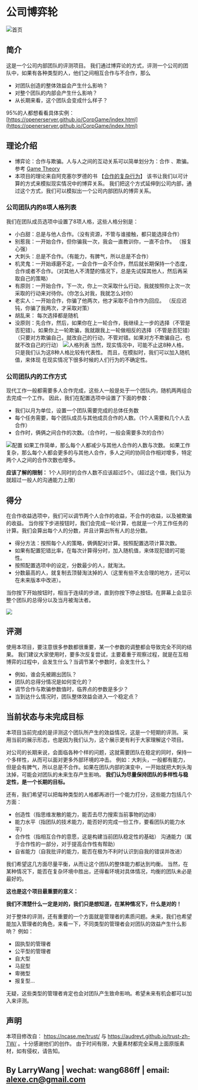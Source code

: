 # 公司博弈轮

![首页](assets/screenshot_1.png)

## 简介

这是一个公司内部团队的评测项目。
我们通过博弈论的方式，评测一个公司的团队中，如果有各种类型的人，他们之间相互合作与不合作，那么

* 对团队创造的整体效益会产生什么影响？
* 对整个团队的内部会产生什么影响？
* 从长期来看，这个团队会变成什么样子？

95%的人都想看看具体实例：[https://openerserver.github.io/CorpGame/index.html](https://openerserver.github.io/CorpGame/index.html)

## 理论介绍

* 博弈论：合作与欺骗。人与人之间的互动关系可以简单划分为：合作 、欺骗。参考 [Game Theory](https://en.wikipedia.org/wiki/Game_theory)
* 本项目的理论来自阿克塞尔罗德的书 【[合作的复杂行为](https://book.douban.com/subject/3094759/)】
  该书让我们以可计算的方式来模拟现实情况中的博弈关系。
  我们把这个方式延伸到公司内部，通过这个方式，我们可以模拟出一个公司内部团队的博弈关系。

### 公司团队内的8项人格列表

我们在团队成员选项中设置了8项人格，这些人格分别是：

* 小白甜：总是与他人合作。（没有资源，不管与谁接触，都只能选择合作）
* 别惹我：一开始合作，但你骗我一次，我会一直教训你，一直不合作。 （报复心强）
* 大刺头：总是不合作。（有能力，有脾气，所以总是不合作）
* 机灵鬼：一开始琢磨不定，一会合作一会不合作，然后就长期保持一个态度，合作或者不合作。（对其他人不清楚的情况下，总是先试探其他人，然后再采取自己的策略）
* 有原则：一开始合作，下一次，你上一次采取什么行动，我就按照你上次一次采取的行动来对待你。（你怎么对我，我就怎么对你）
* 老实人：一开始合作，你骗了他两次，他才采取不合作作为回应。 （反应迟钝，你骗了我两次，才采取对策）
* 胡乱来： 每次选择都是随机
* 没原则：先合作，然后，如果你在上一轮合作，我继续上一步的选择（不管是否犯错）。如果你上一轮欺骗，我就跟我上一轮做相反的选择（不管是否犯错）（只要对方欺骗自己，就改自己的行动，不管对错。如果对方不欺骗自己，也就不改自己的行动）
![人格列表](assets/screenshot_3.png)
当然，现实情况中，可能不止这8种人格，只是我们认为这8种人格比较有代表性。
而且，在模拟时，我们可以加入随机值，来体现 在现实情况下很多时候的人们行为的不确定性。

### 公司团队内的工作方式

现代工作一般都需要多人合作完成，这些人一般是处于一个团队内，随机两两组合去完成一个工作。
因此，我们在配置选项中设置了下面的参数：

* 我们以月为单位，设置一个团队需要完成的总体任务数
* 每个任务需要，每个团队成员与其他成员合作的人数。（1个人需要和几个人去合作）
* 合作时，俩俩之间合作的次数。（合作时，一般会需要多次的合作）

![配置](assets/screenshot_4.png)
如果工作简单，那么每个人都减少与其他人合作的人数与次数。
如果工作复杂，那么每个人都会更多的与其他人合作，多人之间的协同合作相对增多，特定两个人之间的合作次数也增多。

**应该了解的限制：** 1个人同时的合作人数不应该超过5个。（超过这个值，我们认为就超过一般人的沟通能力上限）

## 得分

在合作收益选项中，我们可以调节两个人合作的收益，不合作的收益，以及被欺骗的收益。
当你按下步进按钮时，我们会完成一轮计算，也就是一个月工作任务的计算。我们会算出每个人的分数，并且计算出所有人的总分数。

* 得分方法：按照每个人的策略，俩俩配对计算。按照配置选项计算次数。
* 如果有配置犯错比率，在每次计算得分时，加入随机值，来体现犯错的可能性。
* 按照配置选项中的设定，分数最少的人，就淘汰。
* 分数最高的人，就复制去顶替淘汰掉的人（这里有些不太合理的地方，还可以在未来版本中改进）。

当你按下开始按钮时，相当于连续的步进，直到你按下停止按钮。在屏幕上会显示整个团队的总得分以及当月被淘汰者。

![](assets/screenshot_2.gif)

## 评测

使用本项目，要注意很多参数都很重要，某一个参数的调整都会导致完全不同的结果。
我们建议大家使用时，要多次反复尝试，主要着重于观察过程，就是在互相博弈的过程中，会发生什么？当调节某个参数时，会发生什么？

* 例如，谁会先被踢出团队？
* 团队的总得分情况是如何变化的？
* 调节合作与欺骗参数值时，临界点的参数是多少？
* 当到达什么情况时，团队整体效益会进入一个稳定点？

## 当前状态与未完成目标

本项目当前完成的是评测这个团队所产生的效益情况，这是一个短期的评测。
采用当前的展示形态，也是因为我们认为，这个展示更有利于大家理解这个项目。

对公司的长期来说，会面临各种个样的问题，这就需要团队在稳定的同时，保持一个多样性，从而可以面对更多外部环境的冲击。
例如：大刺头，一般都有能力，但是会有脾气，所以总是不合作。如果在团队内部的演变中，一开始就把大刺头淘汰掉，可能会对团队的未来生存产生影响。
**我们认为尽量保持团队的多样性与稳定性，是一个长期的目标。**

还有，我们希望可以把每种类型的人格都再进行一个能力打分，这些能力包括几个方面：

* 创造性（指思维发散的能力，能否去尽力搜索当前事物的边缘）
* 能力水平（指团队的技术能力，能否好的完成一份工作，要看团队的能力水平）
* 合作性（指相互合作的意愿，这是构建当前团队稳定性的基础）
  沟通能力（属于合作性的一部分，对于提高合作性有帮助）
* 自省能力（自我批评的能力，能否在极为不利时认识到自我的错误并改进）

我们希望这几方面尽量平衡，从而让这个团队的整体能力都达到均衡。
当然，在某种情况下，能否在复杂环境中胜出，还得看环境对具体情况，均衡的团队未必是最好的。

**这也是这个项目最重要的意义：**

**我们不清楚什么一定是对的，我们只是想知道，在某种情况下，什么是对的！**

对于整体的评测，还有重要的一个方面就是管理者的素质问题。未来，我们也希望能加入管理者的角色，来看一下，不同类型的管理者会对团队的效益产生什么影响？
例如：

* 固执型的管理者
* 公平型的管理者
* 自大型
* 马屁型
* 卑微型
* 报复型...
  
无疑，这些类型的管理者肯定也会对团队产生致命影响。希望未来有机会都可以加入来评测。

## 声明

本项目修改自： <https://ncase.me/trust/> 与 <https://audreyt.github.io/trust-zh-TW/> 。十分感谢他们的创作。
由于时间有限，大量素材都完全采用上面原版素材，如有侵权，请告知。

## By LarryWang | wechat: wang686ff | email: alexe.cn@gmail.com
